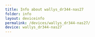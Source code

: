 ```yaml
---
title: Info about wallys_dr344-nas27
folder: info
layout: deviceinfo
permalink: /devices/wallys_dr344-nas27/
device: wallys_dr344-nas27
---
```

